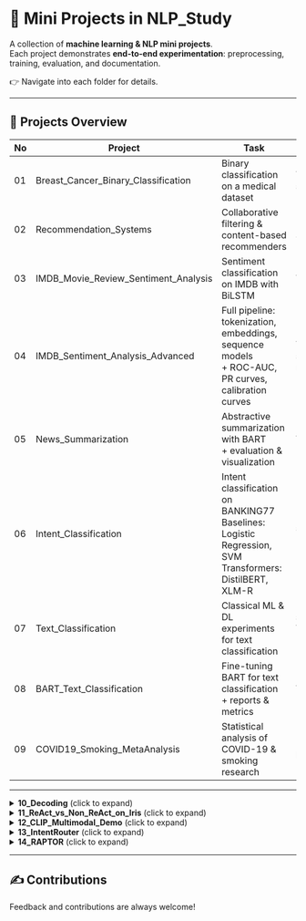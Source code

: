 # 🧩 Mini Projects in NLP_Study

A collection of **machine learning & NLP mini projects**.  
Each project demonstrates **end-to-end experimentation**: preprocessing, training, evaluation, and documentation.  

👉 Navigate into each folder for details.

---

## 📂 Projects Overview

| No | Project | Task | Tech |
|----|---------|------|------|
| 01 | Breast_Cancer_Binary_Classification | Binary classification on a medical dataset | TensorFlow/Keras, scikit-learn |
| 02 | Recommendation_Systems | Collaborative filtering & content-based recommenders | Python, Pandas, Surprise |
| 03 | IMDB_Movie_Review_Sentiment_Analysis | Sentiment classification on IMDB with BiLSTM | TensorFlow/Keras |
| 04 | IMDB_Sentiment_Analysis_Advanced | Full pipeline: tokenization, embeddings, sequence models<br>+ ROC-AUC, PR curves, calibration curves | TensorFlow/Keras, scikit-learn, matplotlib |
| 05 | News_Summarization | Abstractive summarization with BART<br>+ evaluation & visualization | Hugging Face Transformers, PyTorch |
| 06 | Intent_Classification | Intent classification on BANKING77<br>Baselines: Logistic Regression, SVM<br>Transformers: DistilBERT, XLM-R | scikit-learn, Hugging Face |
| 07 | Text_Classification | Classical ML & DL experiments for text classification | scikit-learn, TensorFlow/PyTorch (varies) |
| 08 | BART_Text_Classification | Fine-tuning BART for text classification<br>+ reports & metrics | Hugging Face Transformers, PyTorch |
| 09 | COVID19_Smoking_MetaAnalysis | Statistical analysis of COVID-19 & smoking research | Python, stats libraries |

---

<details>
<summary><b>10_Decoding</b> (click to expand)</summary>

- **Task:** Beginner-friendly decoding strategies (Greedy, Sampling, Speculative, Medusa)  
- **Subfolders:**  
  - `00_decoding_basics`: basic greedy & sampling decoding  
  - `01_speculative_decoding`: drafter-verifier setup, prefix-accept, n-gram variants  
  - `02_medusa`: Medusa experiments (ultra-min, tiny, lite, prefix-accept)  
- **Tech:** Hugging Face Transformers, PyTorch  

</details>

<details>
<summary><b>11_ReAct_vs_Non_ReAct_on_Iris</b> (click to expand)</summary>

- **Task:** ReAct (Reasoning + Acting) framework vs baseline on Iris dataset  
- **Goal:** Compare reasoning-augmented acting vs plain baseline classification  
- **Files:**  
  - `execution/exp00_ReAct_vs_Non_ReAct_on_Iris.ipynb`  
  - `docs/ReAct_Reasoning_Acting_in_LLM.pdf`  
  - `docs/ReAct_VS_Non_ReAct_on_iris_v1.md`  
- **Tech:** Python, scikit-learn  

</details>

<details>
<summary><b>12_CLIP_Multimodal_Demo</b> (click to expand)</summary>

- **Task:** Text ↔ Image alignment demo (CLIP)  
- **Goal:** Explore multimodal understanding: text-based image retrieval, image captioning  
- **Tech:** Hugging Face Transformers, OpenAI CLIP  

</details>

<details>
<summary><b>13_IntentRouter</b> (click to expand)</summary>

- **Task:** Rules-based intent router with minimal self-improvement  
- **Flow:** detect → fallback → call handler  
- **Self-improvement:** logs gold labels, suggests new keywords  
- **File:** `exp00_fc_self_improve_min.md`  
- **Tech:** Pure Python (no ML libs)  

</details>

<details>
<summary><b>14_RAPTOR</b> (click to expand)</summary>

- **Task:** Tree-based retrieval with hierarchical summaries  
- **Pipeline:**  
  - **Day 1 — Tree Build:** `01_day1_tree_build.ipynb`, `01_day1_tree_build_EN.ipynb`  
  - **Day 2 — Retrieval:** `02_day2_retrieval.ipynb`, `02_day2_retrieval_EN.ipynb`  
  - **Day 3 — RAPTOR Search (Beginner-Friendly):** `03_day3_raptor_search/`  
    - Ultra-Lite: `raptor_search_ultralite_keyword.md`  
    - Lite: `raptor_search_lite_tfidf.md`  
    - Full Pipeline: `raptor_search_full.md`  
- **Tech:** Python, scikit-learn (TF-IDF) + pure-Python baselines  

</details>

---

## ✍️ Contributions
Feedback and contributions are always welcome!

